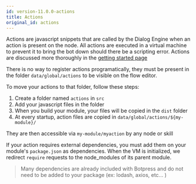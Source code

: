 ```yaml
---
id: version-11.0.0-actions
title: Actions
original_id: actions
---
```


Actions are javascript snippets that are called by the Dialog Engine when an action is present on the node. All actions are executed in a virtual machine to prevent it to bring the bot down should there be a scripting error. Actions are discussed more thoroughly in the [getting started page](../learn/actions)

There is no way to register actions programatically, they must be present in the folder `data/global/actions` to be visible on the flow editor.

To move your actions to that folder, follow these steps:

1. Create a folder named `actions` in `src`
1. Add your javascript files in the folder
1. When you build your module, your files will be copied in the `dist` folder
1. At every startup, action files are copied in `data/global/actions/${my-module}/`

They are then accessible via `my-module/myaction` by any node or skill

If your action requires external dependencies, you must add them on your module's `package.json` as dependencies. When the VM is initialized, we redirect `require` requests to the node_modules of its parent module.

> Many dependencies are already included with Botpress and do not need to be added to your package (ex: lodash, axios, etc... )
